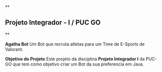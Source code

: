 **

## Projeto Integrador - I / PUC GO

**

**Agatha Bot**
Um Bot que recruta atletas para um Time de E-Sports de Valorant.

**Objetivo do Projeto**
Este projeto da disciplina **Projeto Integrador I** da PUC-GO que tem como objetivo criar um Bot da sua preferencia em Java.
